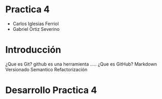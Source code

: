 # Practica 4
* Carlos Iglesias Ferriol
* Gabriel Ortiz Severino

# Introducción

¿Que es Git?
github es una herramienta .....
¿Que es GitHub?
Markdown
Versionado Semantico
Refactorización

# Desarrollo Practica 4
